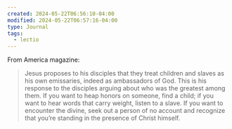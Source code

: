 ```yaml
---
created: 2024-05-22T06:56:10-04:00
modified: 2024-05-22T06:57:16-04:00
type: Journal
tags:
  - lectio
---
```


From America magazine:

> Jesus proposes to his disciples that they treat children and slaves as his own emissaries, indeed as ambassadors of God. This is his response to the disciples arguing about who was the greatest among them. If you want to heap honors on someone, find a child; if you want to hear words that carry weight, listen to a slave. If you want to encounter the divine, seek out a person of no account and recognize that you’re standing in the presence of Christ himself.
